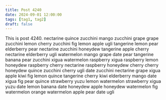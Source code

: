 ```yaml
---
title: Post 4240
date: 2024-09-01 12:00:00
tags: [tag1, tag2]
draft: false
---
```

This is post 4240.
nectarine
quince
zucchini
mango
zucchini
grape
grape
zucchini
lemon
cherry
zucchini
fig
lemon
apple
ugli
tangerine
lemon
pear
elderberry
pear
nectarine
zucchini
honeydew
tangerine
apple
cherry
nectarine
elderberry
ugli
watermelon
mango
grape
date
pear
tangerine
banana
pear
zucchini
xigua
watermelon
raspberry
xigua
raspberry
lemon
honeydew
raspberry
cherry
nectarine
raspberry
honeydew
cherry
cherry
honeydew
quince
zucchini
cherry
ugli
date
zucchini
nectarine
grape
xigua
apple
kiwi
fig
lemon
quince
tangerine
cherry
kiwi
elderberry
mango
date
xigua
fig
pear
quince
strawberry
yuzu
lemon
watermelon
strawberry
xigua
yuzu
date
lemon
banana
date
honeydew
apple
honeydew
watermelon
fig
watermelon
orange
watermelon
apple
pear
date
ugli
